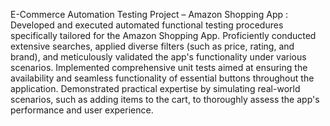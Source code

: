 E-Commerce Automation Testing Project – Amazon Shopping App : Developed and executed automated functional testing procedures specifically tailored for the Amazon Shopping App.
Proficiently conducted extensive searches, applied diverse filters (such as price, rating, and brand), and meticulously validated the app's functionality under various scenarios.
Implemented comprehensive unit tests aimed at ensuring the availability and seamless functionality of essential buttons throughout the application.
Demonstrated practical expertise by simulating real-world scenarios, such as adding items to the cart, to thoroughly assess the app's performance and user experience.
